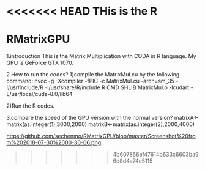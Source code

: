 <<<<<<< HEAD
THis is the R 
=======
# RMatrixGPU
1.introduction
This is the Matrix Multiplication with CUDA in R language.
My GPU is GeForce GTX 1070.


2.How to run the codes?
1)compile the MatrixMul.cu by the following command:
nvcc -g -Xcompiler -fPIC -c MatrixMul.cu -arch=sm_35 -I/usr/include/R -I/usr/share/R/include
R CMD SHLIB MatrixMul.o -lcudart -L/usr/local/cuda-8.0/lib64

2)Run the R codes.


3.compare the speed of the GPU version with the normal version?
matrixA<-matrix(as.integer(1),3000,2000)
matrixB<-matrix(as.integer(2),2000,4000)

https://github.com/sechenmo/RMatrixGPU/blob/master/Screenshot%20from%202018-07-30%2000-30-06.png
>>>>>>> 4b607866ef47614b633c6603ba96d8d4a74c5115

